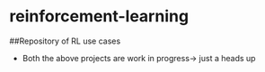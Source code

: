 # reinforcement-learning
##Repository of RL use cases

* Both the above projects are work in progress-> just a heads up
